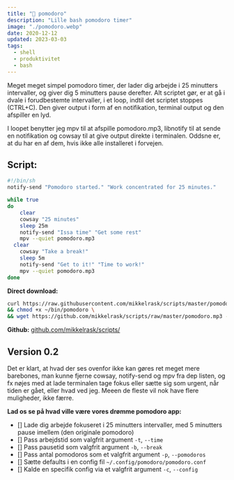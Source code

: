```yaml
---
title: "🍅 pomodoro"
description: "Lille bash pomodoro timer"
image: "./pomodoro.webp"
date: 2020-12-12
updated: 2023-03-03
tags:
  - shell
  - produktivitet
  - bash
---
```


Meget meget simpel pomodoro timer, der lader dig arbejde i 25 minutters intervaller, og giver dig 5 minutters pause derefter. Alt scriptet gør, er at gå i dvale i forudbestemte intervaller, i et loop, indtil det scriptet stoppes (CTRL+C). Den giver output i form af en notifikation, terminal output og den afspiller en lyd.

I loopet benytter jeg mpv til at afspille pomodoro.mp3, libnotify til at sende en notifikation og cowsay til at give output direkte i terminalen. Oddsne er, at du har en af dem, hvis ikke alle installeret i forvejen.

## Script:

```bash
#!/bin/sh
notify-send "Pomodoro started." "Work concentrated for 25 minutes."

while true
do
	clear
	cowsay "25 minutes"
	sleep 25m
	notify-send "Issa time" "Get some rest"
	mpv --quiet pomodoro.mp3
  clear
	cowsay "Take a break!"
	sleep 5m
	notify-send "Get to it!" "Time to work!"
	mpv --quiet pomodoro.mp3
done
```

**Direct download:**

```bash
curl https://raw.githubusercontent.com/mikkelrask/scripts/master/pomodoro -o ~/bin/pomodoro \
&& chmod +x ~/bin/pomodoro \
&& wget https://github.com/mikkelrask/scripts/raw/master/pomodoro.mp3 -P ~/bin/
```

**Github:** [github.com/mikkelrask/scripts/](https://raw.githubusercontent.com/mikkelrask/scripts/master/pomodoro)

## Version 0.2

Det er klart, at hvad der ses ovenfor ikke kan gøres ret meget mere barebones, man kunne fjerne cowsay, notify-send og mpv fra dep listen, og fx nøjes med at lade terminalen tage fokus eller sætte sig som urgent, når tiden er gået, eller hvad ved jeg. Meeen de fleste vil nok have flere muligheder, ikke færre.

**Lad os se på hvad ville være vores drømme pomodoro app:**

- [] Lade dig arbejde fokuseret i 25 minutters intervaller, med 5 minutters pause imellem (den originale pomodoro)
- [] Pass arbejdstid som valgfrit argument `-t`, `--time`
- [] Pass pausetid som valgfrit argument `-b`, `--break`
- [] Pass antal pomodoros som et valgfrit argument `-p`, `--pomodoros`
- [] Sætte defaults i en config fil `~/.config/pomodoro/pomodoro.conf`
- [] Kalde en specifik config via et valgfrit argument `-c`, `--config`
